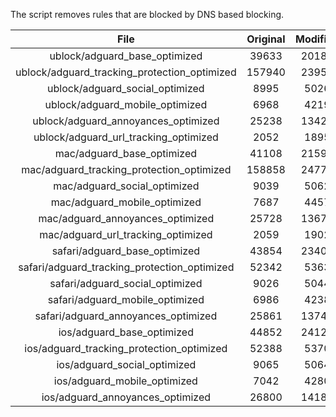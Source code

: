 The script removes rules that are blocked by DNS based blocking.


| File | Original | Modified |
|:----:|:-----:|:-----:|
| ublock/adguard_base_optimized | 39633 | 20181 |
| ublock/adguard_tracking_protection_optimized | 157940 | 23952 |
| ublock/adguard_social_optimized | 8995 | 5026 |
| ublock/adguard_mobile_optimized | 6968 | 4219 |
| ublock/adguard_annoyances_optimized | 25238 | 13424 |
| ublock/adguard_url_tracking_optimized | 2052 | 1895 |
| mac/adguard_base_optimized | 41108 | 21599 |
| mac/adguard_tracking_protection_optimized | 158858 | 24778 |
| mac/adguard_social_optimized | 9039 | 5062 |
| mac/adguard_mobile_optimized | 7687 | 4457 |
| mac/adguard_annoyances_optimized | 25728 | 13672 |
| mac/adguard_url_tracking_optimized | 2059 | 1902 |
| safari/adguard_base_optimized | 43854 | 23402 |
| safari/adguard_tracking_protection_optimized | 52342 | 5363 |
| safari/adguard_social_optimized | 9026 | 5044 |
| safari/adguard_mobile_optimized | 6986 | 4238 |
| safari/adguard_annoyances_optimized | 25861 | 13748 |
| ios/adguard_base_optimized | 44852 | 24124 |
| ios/adguard_tracking_protection_optimized | 52388 | 5370 |
| ios/adguard_social_optimized | 9065 | 5064 |
| ios/adguard_mobile_optimized | 7042 | 4280 |
| ios/adguard_annoyances_optimized | 26800 | 14189 |